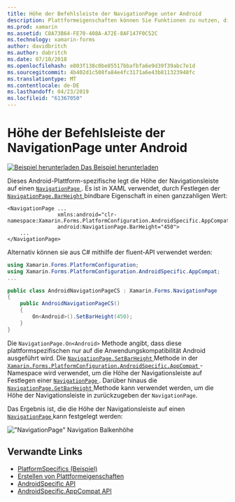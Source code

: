 ```yaml
---
title: Höhe der Befehlsleiste der NavigationPage unter Android
description: Plattformeigenschaften können Sie Funktionen zu nutzen, die nur auf einer bestimmten Plattform verfügbar ist ohne die Implementierung der benutzerdefinierten Renderern und Effekte. In diesem Artikel wird erläutert, wie die Android-Plattform-spezifische nutzen, die die Höhe der Navigationsleiste auf einer "NavigationPage" festlegt wird.
ms.prod: xamarin
ms.assetid: C8A73B64-FE70-408A-A72E-8AF147F0C52C
ms.technology: xamarin-forms
author: davidbritch
ms.author: dabritch
ms.date: 07/10/2018
ms.openlocfilehash: e803f138c0be85517bbafbfa6e9d39f39abc7e1d
ms.sourcegitcommit: 4b402d1c508fa84e4fc3171a6e43b811323948fc
ms.translationtype: MT
ms.contentlocale: de-DE
ms.lasthandoff: 04/23/2019
ms.locfileid: "61367050"
---
```

# <a name="navigationpage-bar-height-on-android"></a>Höhe der Befehlsleiste der NavigationPage unter Android

[![Beispiel herunterladen](~/media/shared/download.png) Das Beispiel herunterladen](https://developer.xamarin.com/samples/xamarin-forms/userinterface/platformspecifics/)

Dieses Android-Plattform-spezifische legt die Höhe der Navigationsleiste auf einen [ `NavigationPage` ](xref:Xamarin.Forms.NavigationPage). Es ist in XAML verwendet, durch Festlegen der [ `NavigationPage.BarHeight` ](xref:Xamarin.Forms.PlatformConfiguration.AndroidSpecific.AppCompat.NavigationPage.BarHeightProperty) bindbare Eigenschaft in einen ganzzahligen Wert:

```xaml
<NavigationPage ...
                xmlns:android="clr-namespace:Xamarin.Forms.PlatformConfiguration.AndroidSpecific.AppCompat;assembly=Xamarin.Forms.Core"
                android:NavigationPage.BarHeight="450">
    ...
</NavigationPage>
```

Alternativ können sie aus C# mithilfe der fluent-API verwendet werden:

```csharp
using Xamarin.Forms.PlatformConfiguration;
using Xamarin.Forms.PlatformConfiguration.AndroidSpecific.AppCompat;
...

public class AndroidNavigationPageCS : Xamarin.Forms.NavigationPage
{
    public AndroidNavigationPageCS()
    {
        On<Android>().SetBarHeight(450);
    }
}
```

Die `NavigationPage.On<Android>` Methode angibt, dass diese plattformspezifischen nur auf die Anwendungskompatibilität Android ausgeführt wird. Die [ `NavigationPage.SetBarHeight` ](xref:Xamarin.Forms.PlatformConfiguration.AndroidSpecific.AppCompat.NavigationPage.SetBarHeight(Xamarin.Forms.IPlatformElementConfiguration{Xamarin.Forms.PlatformConfiguration.Android,Xamarin.Forms.NavigationPage},System.Int32)) Methode in der [ `Xamarin.Forms.PlatformConfiguration.AndroidSpecific.AppCompat` ](xref:Xamarin.Forms.PlatformConfiguration.AndroidSpecific.AppCompat) -Namespace wird verwendet, um die Höhe der Navigationsleiste auf Festlegen einer [ `NavigationPage` ](xref:Xamarin.Forms.NavigationPage). Darüber hinaus die [ `NavigationPage.GetBarHeight` ](xref:Xamarin.Forms.PlatformConfiguration.AndroidSpecific.AppCompat.NavigationPage.GetBarHeight(Xamarin.Forms.IPlatformElementConfiguration{Xamarin.Forms.PlatformConfiguration.Android,Xamarin.Forms.NavigationPage})) Methode kann verwendet werden, um die Höhe der Navigationsleiste in zurückzugeben der `NavigationPage`.

Das Ergebnis ist, die die Höhe der Navigationsleiste auf einen [ `NavigationPage` ](xref:Xamarin.Forms.NavigationPage) kann festgelegt werden:

![](navigationpage-bar-height-images/navigationpage-barheight.png "\"NavigationPage\" Navigation Balkenhöhe")

## <a name="related-links"></a>Verwandte Links

- [PlatformSpecifics (Beispiel)](https://developer.xamarin.com/samples/xamarin-forms/userinterface/platformspecifics/)
- [Erstellen von Plattformeigenschaften](~/xamarin-forms/platform/platform-specifics/index.md#creating-platform-specifics)
- [AndroidSpecific API](xref:Xamarin.Forms.PlatformConfiguration.AndroidSpecific)
- [AndroidSpecific.AppCompat API](xref:Xamarin.Forms.PlatformConfiguration.AndroidSpecific.AppCompat)

